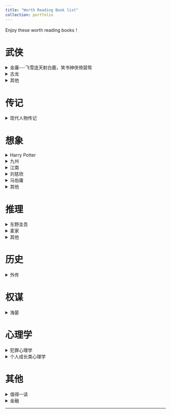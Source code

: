 ```yaml
---
title: "Worth Reading Book list"
collection: portfolio
---
```


Enjoy these worth reading books！




# 武侠

<details>
    <summary>金庸---飞雪连天射白鹿，笑书神侠倚碧鸳</summary>
    <table>
  <thead>
    <tr>
      <th>书名</th>
      <th>Takeway</th>
      <th>LastFinishDate</th>
    </tr>
  </thead>
  <tbody>
    <tr>
      <td>《飞狐外传》</td>
    </tr>
    <tr>
      <td>《雪山飞狐》</td>
    </tr>
    <tr>
      <td>《连城诀》</td>
    </tr>
    <tr>
      <td>《天龙八部》</td>
    </tr>
    <tr>
      <td>《射雕英雄传》</td>
    </tr>
    <tr>
      <td>《白马啸西风》</td>
    </tr>
    <tr>
      <td>《鹿鼎记》</td>
    </tr>
    <tr>
      <td>《笑傲江湖》</td>
    </tr>
    <tr>
      <td>《书剑恩仇录》</td>
   </tr>
   <tr>
      <td>《神雕侠侣》</td>
   </tr>
   <tr>
     <td>《侠客行》</td>
   </tr>
   <tr>
     <td>《倚天屠龙记》</td>
   </tr>
   <tr>
     <td>《碧血剑》</td>
   </tr>
   <tr>
     <td>《鸳鸯刀》</td>
   </tr>
  </tbody>
</table>
</details>
<details>
    <summary>古龙</summary>
    <table>
  <thead>
    <tr>
      <th>书名</th>
      <th>Takeway</th>
      <th>LastFinishDate</th>
    </tr>
  </thead>
  <tbody>
    <tr>
      <td>《剑气书香》</td>
    </tr>
  </tbody>
</table>
</details>
<details>
    <summary>其他</summary>
    <table>
  <thead>
    <tr>
      <th>书名</th>
      <th>Takeway</th>
      <th>LastFinishDate</th>
    </tr>
  </thead>
  <tbody>
    <tr>
      <td>《水浒传》</td>
    </tr>
    <tr>
      <td>《将夜》</td>
    </tr>
    <tr>
      <td>《听雪楼》</td>
    </tr> 
    <tr>
      <td>《三侠五义》</td>
    </tr> 
  </tbody>
</table>
</details>


# 传记

<details>
    <summary>现代人物传记</summary>
    <table>
  <thead>
    <tr>
      <th>书名</th>
      <th>Takeway</th>
      <th>LastFinishDate</th>
    </tr>
  </thead>
  <tbody>
    <tr>
      <td>《雷军传》</td>
    </tr>
  </tbody>
</table>
</details>

# 想象

<details>
    <summary>Harry Potter</summary>
    <table>
  <thead>
    <tr>
      <th>书名</th>
      <th>Takeway</th>
      <th>LastFinishDate</th>
    </tr>
  </thead>
  <tbody>
    <tr>
      <td>《哈利波特与魔法石》</td>
    </tr>
    <tr>
      <td>《哈利波特与密室》</td>
    </tr>
    <tr>
      <td>《哈利波特与阿茨卡班的囚徒》</td>
    </tr>  
    <tr>
      <td>《哈利波特与火焰杯》</td>
    </tr>
     <tr>
      <td>《哈利波特与凤凰社》</td>
    </tr>
    <tr>
      <td>《哈利波特与混血王子》</td>
    </tr>
    <tr>
      <td>《哈利波特与死亡圣器》</td>
    </tr>
  </tbody>
</table>
</details>

<details>
    <summary>九州</summary>
    <table>
  <thead>
    <tr>
      <th>书名</th>
      <th>Takeway</th>
      <th>LastFinishDate</th>
    </tr>
  </thead>
  <tbody>
    <tr>
      <td>《九州-羽传说》</td>
    </tr>
    <tr>
      <td>《九州-斛珠夫人》</td>
    </tr>
    <tr>
      <td>《九州-缥缈录》</td>
    </tr>  
    <tr>
      <td>《九州-刺客王朝*葵》</td>
    </tr>
    <tr>
      <td>《九州-海上牧云记》</td>
    </tr>
    <tr>
      <td>《九州-商博良》</td>
    </tr>
  </tbody>
</table>
</details>

<details>
    <summary>江南</summary>
    <table>
  <thead>
    <tr>
      <th>书名</th>
      <th>Takeway</th>
      <th>LastFinishDate</th>
    </tr>
  </thead>
  <tbody>
    <tr>
      <td>《龙族-火之晨曦》</td>
    </tr>
    <tr>
      <td>《龙族-悼亡者之瞳》</td>
    </tr>
    <tr>
      <td>《龙族-黑月之潮》</td>
    </tr>
        <tr>
      <td>《龙族-奥丁之渊》</td>
    </tr>
    <tr>
      <td>《龙族-悼亡者的归来》</td>
    </tr>
    <tr>
      <td>《上海堡垒》</td>
    </tr>
  </tbody>
</table>
</details>
<details>
    <summary>刘慈欣</summary>
    <table>
  <thead>
    <tr>
      <th>书名</th>
      <th>Takeway</th>
      <th>LastFinishDate</th>
    </tr>
  </thead>
  <tbody>
    <tr>
      <td>《三体》</td>
    </tr>
    <tr>
      <td>《流浪地球》</td>
    </tr>
  </tbody>
</table>
</details>

<details>
    <summary>马伯庸</summary>
    <table>
  <thead>
    <tr>
      <th>书名</th>
      <th>Takeway</th>
      <th>LastFinishDate</th>
    </tr>
  </thead>
  <tbody>
    <tr>
      <td>《古董局中局1-4》</td>
    </tr>
    <tr>
      <td>《长安的荔枝》</td>
    </tr>
    <tr>
      <td>《太白金星有点烦》</td>
      <td> 另眼看西游</td>
      <td> 20250918</td>  
    </tr>
    <tr>
      <td>《长安十二时辰》</td>
    </tr>
    <tr>
      <td>《两京十五日》</td>
      <td> 大明"长安十二时辰"之朱瞻基大冒险</td>
      <td> 20250928</td>
    </tr>
    <tr>
      <td>《三国配角演义》:</td>
      <td> 马谡失街亭复仇版 & 白帝托孤疑云 & 官渡杀人事件 VersionB</td>
      <td>20251006</td>  
    </tr>
  </tbody>
</table>
</details>

<details>
    <summary>其他</summary>
    <table>
  <thead>
    <tr>
      <th>书名</th>
      <th>Takeway</th>
      <th>LastFinishDate</th>
    </tr>
  </thead>
  <tbody>
    <tr>
      <td>《西游记》</td>
    </tr>
    <tr>
      <td>《聊斋志异》</td>
    </tr>
    <tr>
      <td>《西出玉门》</td>
    </tr>
    <tr>
      <td>《从红月开始》</td>
    </tr>  
    <tr>
      <td>《斗破苍穹》</td>
    </tr>
    <tr>
      <td>《吞噬星空》</td>
    </tr>  
    <tr>
      <td>《我在精神病院学斩神》</td>
    </tr>  
    <tr>
      <td>《牧神记》</td>
    </tr>  
  </tbody>
</table>
</details>


# 推理

<details>
    <summary>东野圭吾</summary>
    <table>
  <thead>
    <tr>
      <th>书名</th>
      <th>Takeway</th>
      <th>LastFinishDate</th>
    </tr>
  </thead>
  <tbody>
    <tr>
      <td>《嫌疑人X的献身》</td>
    </tr>
    <tr>
      <td>《解忧杂货店》</td>
    </tr>
    <tr>
      <td>《白金数据》</td>
    </tr>  
  </tbody>
</table>
</details>
<details>
    <summary>麦家</summary>
    <table>
  <thead>
    <tr>
      <th>书名</th>
      <th>Takeway</th>
      <th>LastFinishDate</th>
    </tr>
  </thead>
  <tbody>
    <tr>
      <td>《风声》</td>
    </tr>
    <tr>
      <td>《黎明之街》</td>
    </tr>
  </tbody>
</table>
</details>

<details>
    <summary>其他</summary>
    <table>
  <thead>
    <tr>
      <th>书名</th>
      <th>Takeway</th>
      <th>LastFinishDate</th>
    </tr>
  </thead>
  <tbody>
    <tr>
      <td>《必须找到阿历克斯》</td>
    </tr>
  </tbody>
</table>
</details>

# 历史

<details>
    <summary>外传</summary>
    <table>
  <thead>
    <tr>
      <th>书名</th>
      <th>Takeway</th>
      <th>LastFinishDate</th>
    </tr>
  </thead>
  <tbody>
    <tr>
      <td>《明朝那些事》</td>
    </tr>
    <tr>
      <td>《曹操》</td>
    </tr>
    <tr>
      <td>《宋朝原来是这样》</td>
    </tr>  
    <tr>
      <td>《三国演义》</td>
    </tr>  
    <tr>
      <td>《说岳全传》</td>
    </tr>  
    <tr>
      <td>《巫蛊乱长安》</td>
    </tr>
  </tbody>
</table>
</details>

# 权谋

<details>
    <summary>海晏</summary>
    <table>
  <thead>
    <tr>
      <th>书名</th>
      <th>Takeway</th>
      <th>LastFinishDate</th>
    </tr>
  </thead>
  <tbody>
    <tr>
      <td>《琅琊榜》</td>
    </tr>
  </tbody>
</table>
</details>

# 心理学

<details>
    <summary>犯罪心理学</summary>
    <table>
  <thead>
    <tr>
      <th>书名</th>
      <th>Takeway</th>
      <th>LastFinishDate</th>
    </tr>
  </thead>
  <tbody>
    <tr>
      <td>《心理罪全集》</td>
    </tr>
    <tr>
      <td>《坏小孩》</td>
    </tr>
    <tr>
      <td>《暗黑者四部曲》</td>
    </tr>
  </tbody>
</table>
</details>

<details>
    <summary>个人成长类心理学</summary>
    <table>
  <thead>
    <tr>
      <th>书名</th>
      <th>Takeway</th>
      <th>LastFinishDate</th>
    </tr>
  </thead>
  <tbody>
    <tr>
      <td>《The Surrender Experiment-臣服实验》Michael A.Singer</td>
      <td> 内耗时记得来翻翻</td>
      <td> 20250930</td>  
    </tr> 
    <tr>
      <td>《Living Untethered-活出不羁的人生》Michael A.Singer</td>
      <td> **看完了来填这里**</td>
      <td> 2025011xx</td>  
    </tr> 
    <tr>
      <td>《被讨厌的勇气》岸见一郎，古贺史健</td>
      <td> 当知足凌驾于自我否定之上，幸福将贯穿于整个人生</td>
      <td> 202511</td>  
    </tr>   

  </tbody>
</table>
</details>

# 其他

<details>
    <summary>值得一读</summary>
    <table>
  <thead>
    <tr>
      <th>书名</th>
      <th>Takeway</th>
      <th>LastFinishDate</th>
    </tr>
  </thead>
  <tbody>
    <tr>
      <td>《追风筝的人》</td>
    </tr>
    <tr>
      <td>《小王子》</td>
    </tr>
    <tr>
      <td>《谁动了我的奶酪》</td>
    </tr>
    <tr>
      <td>《蝇王》</td>
    </tr> 
    <tr>
      <td>《岛上书店》</td>
    </tr>
    <tr>
      <td>《海底两万里》</td>
    </tr>
    <tr>
      <td>《文化苦旅》余秋雨</td>
    </tr> 
    <tr>
      <td>《围城》钱钟书</td>
    </tr> 
    <tr>
      <td>《边城》沈从文</td>
    </tr>   
    <tr>
      <td>《瓦尔登湖》沈从文</td>
    </tr> 
  </tbody>
</table>
</details>
<details>
    <summary>金融</summary>
    <table>
  <thead>
    <tr>
      <th>书名</th>
      <th>Takeway</th>
      <th>LastFinishDate</th>
    </tr>
  </thead>
  <tbody>
    <tr>
      <td>《货币战争1-5》</td>
    </tr>
  </tbody>
</table>
</details>




------





